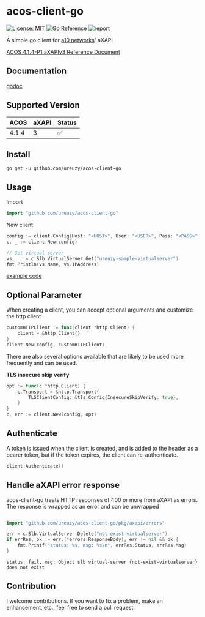 # acos-client-go

[![License: MIT](https://img.shields.io/badge/License-MIT-blue.svg)](https://opensource.org/licenses/MIT)
[![Go Reference](https://pkg.go.dev/badge/github.com/ureuzy/acos-client-go.svg)](https://pkg.go.dev/github.com/ureuzy/acos-client-go)
[![report](https://goreportcard.com/badge/github.com/ureuzy/acos-client-go)](https://goreportcard.com/report/github.com/ureuzy/acos-client-go)

A simple go client for [a10 networks](https://www.a10networks.com/)' aXAPI

[ACOS 4.1.4-P1 aXAPIv3 Reference Document](https://documentation.a10networks.com/ACOS/414x/ACOS_4_1_4-P1/html/axapiv3/index.html#)

## Documentation

[godoc](https://pkg.go.dev/github.com/ureuzy/acos-client-go)

## Supported Version

| ACOS | aXAPI | Status |
|:------|:------|:------|
| 4.1.4 | 3 | :white_check_mark: |

## Install

```
go get -u github.com/ureuzy/acos-client-go
```

## Usage

Import

```go
import "github.com/ureuzy/acos-client-go"
```

New client

```go
config := client.Config{Host: "<HOST>", User: "<USER>", Pass: "<PASS>", Debug: false}
c, _ := client.New(config)

// Get virtual server
vs, _ := c.Slb.VirtualServer.Get("ureuzy-sample-virtualserver")
fmt.Println(vs.Name, vs.IPAddress)
```

[example code](https://github.com/ureuzy/acos-client-go/blob/main/example/main.go)

## Optional Parameter

When creating a client, you can accept optional arguments and customize the http client

```go
customHTTPClient := func(client *http.Client) {
	client = &http.Client{} 
}
client.New(config, customHTTPClient)
```

There are also several options available that are likely to be used more frequently and can be used.

**TLS insecure skip verify**

```go
opt := func(c *http.Client) {
    c.Transport = &http.Transport{
        TLSClientConfig: &tls.Config{InsecureSkipVerify: true},
    }
}
c, err := client.New(config, opt)
```

## Authenticate

A token is issued when the client is created, and is added to the header as a bearer token, but if the token expires, the client can re-authenticate.

```go
client.Authenticate()
```

## Handle aXAPI error response

acos-client-go treats HTTP responses of 400 or more from aXAPI as errors. The response is wrapped as an error and can be unwrapped

```go

import "github.com/ureuzy/acos-client-go/pkg/axapi/errors"

err = c.Slb.VirtualServer.Delete("not-exist-virtualserver")
if errRes, ok := err.(*errors.ResponseBody); err != nil && ok {
    fmt.Printf("status: %s, msg: %s\n", errRes.Status, errRes.Msg)
}
```

```
status: fail, msg: Object slb virtual-server {not-exist-virtualserver} does not exist
```

## Contribution

I welcome contributions. If you want to fix a problem, make an enhancement, etc., feel free to send a pull request.


